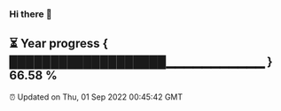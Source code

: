 ### Hi there 👋
⏳ Year progress { ███████████████████▁▁▁▁▁▁▁▁▁▁▁ } 66.58 %
---
⏰ Updated on Thu, 01 Sep 2022 00:45:42 GMT

